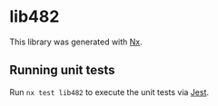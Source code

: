 # lib482

This library was generated with [Nx](https://nx.dev).


## Running unit tests

Run `nx test lib482` to execute the unit tests via [Jest](https://jestjs.io).


